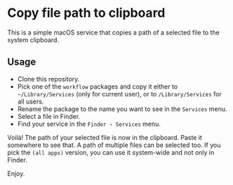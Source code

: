# Copy file path to clipboard #

This is a simple macOS service that copies a path of a selected file to the system clipboard.

## Usage ##

* Clone this repository.
* Pick one of the `workflow` packages and copy it either to `~/Library/Services` (only for current user), or to `/Library/Services` for all users.
* Rename the package to the name you want to see in the `Services` menu.
* Select a file in Finder.
* Find your service in the `Finder › Services` menu.

Voilà! The path of your selected file is now in the clipboard. Paste it somewhere to see that. A path of multiple files can be selected too. If you pick the `(all apps)` version, you can use it system-wide and not only in Finder.

Enjoy.

